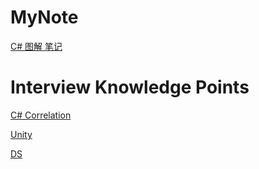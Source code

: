 # MyNote

[C# 图解 笔记](CSharp\C#图解.md)



# Interview Knowledge Points 

 [C# Correlation ](InterviewNote\C#.md) 

 [Unity](InterviewNote\Unity.md) 

 [DS](InterviewNote\DS.md) 
